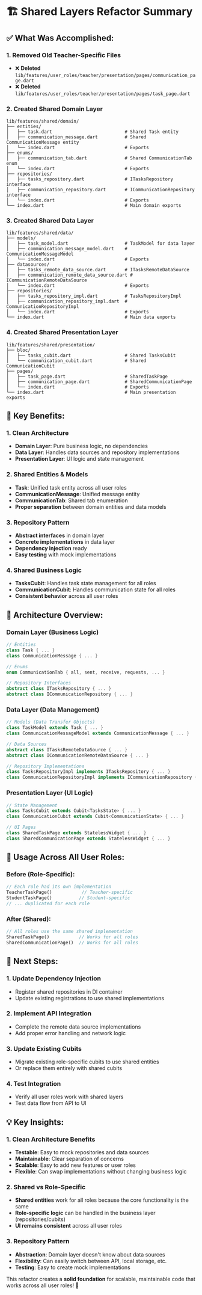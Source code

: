 # 🏗️ **Shared Layers Refactor Summary**

## **✅ What Was Accomplished:**

### **1. Removed Old Teacher-Specific Files**
- ❌ **Deleted** `lib/features/user_roles/teacher/presentation/pages/communication_page.dart`
- ❌ **Deleted** `lib/features/user_roles/teacher/presentation/pages/task_page.dart`

### **2. Created Shared Domain Layer**
```
lib/features/shared/domain/
├── entities/
│   ├── task.dart                           # Shared Task entity
│   ├── communication_message.dart          # Shared CommunicationMessage entity
│   └── index.dart                          # Exports
├── enums/
│   ├── communication_tab.dart              # Shared CommunicationTab enum
│   └── index.dart                          # Exports
├── repositories/
│   ├── tasks_repository.dart               # ITasksRepository interface
│   ├── communication_repository.dart       # ICommunicationRepository interface
│   └── index.dart                          # Exports
└── index.dart                              # Main domain exports
```

### **3. Created Shared Data Layer**
```
lib/features/shared/data/
├── models/
│   ├── task_model.dart                     # TaskModel for data layer
│   ├── communication_message_model.dart    # CommunicationMessageModel
│   └── index.dart                          # Exports
├── datasources/
│   ├── tasks_remote_data_source.dart       # ITasksRemoteDataSource
│   ├── communication_remote_data_source.dart # ICommunicationRemoteDataSource
│   └── index.dart                          # Exports
├── repositories/
│   ├── tasks_repository_impl.dart          # TasksRepositoryImpl
│   ├── communication_repository_impl.dart  # CommunicationRepositoryImpl
│   └── index.dart                          # Exports
└── index.dart                              # Main data exports
```

### **4. Created Shared Presentation Layer**
```
lib/features/shared/presentation/
├── bloc/
│   ├── tasks_cubit.dart                    # Shared TasksCubit
│   └── communication_cubit.dart            # Shared CommunicationCubit
├── pages/
│   ├── task_page.dart                      # SharedTaskPage
│   ├── communication_page.dart             # SharedCommunicationPage
│   └── index.dart                          # Exports
└── index.dart                              # Main presentation exports
```

## **🎯 Key Benefits:**

### **1. Clean Architecture**
- **Domain Layer**: Pure business logic, no dependencies
- **Data Layer**: Handles data sources and repository implementations
- **Presentation Layer**: UI logic and state management

### **2. Shared Entities & Models**
- **Task**: Unified task entity across all user roles
- **CommunicationMessage**: Unified message entity
- **CommunicationTab**: Shared tab enumeration
- **Proper separation** between domain entities and data models

### **3. Repository Pattern**
- **Abstract interfaces** in domain layer
- **Concrete implementations** in data layer
- **Dependency injection** ready
- **Easy testing** with mock implementations

### **4. Shared Business Logic**
- **TasksCubit**: Handles task state management for all roles
- **CommunicationCubit**: Handles communication state for all roles
- **Consistent behavior** across all user roles

## **🔧 Architecture Overview:**

### **Domain Layer (Business Logic)**
```dart
// Entities
class Task { ... }
class CommunicationMessage { ... }

// Enums
enum CommunicationTab { all, sent, receive, requests, ... }

// Repository Interfaces
abstract class ITasksRepository { ... }
abstract class ICommunicationRepository { ... }
```

### **Data Layer (Data Management)**
```dart
// Models (Data Transfer Objects)
class TaskModel extends Task { ... }
class CommunicationMessageModel extends CommunicationMessage { ... }

// Data Sources
abstract class ITasksRemoteDataSource { ... }
abstract class ICommunicationRemoteDataSource { ... }

// Repository Implementations
class TasksRepositoryImpl implements ITasksRepository { ... }
class CommunicationRepositoryImpl implements ICommunicationRepository { ... }
```

### **Presentation Layer (UI Logic)**
```dart
// State Management
class TasksCubit extends Cubit<TasksState> { ... }
class CommunicationCubit extends Cubit<CommunicationState> { ... }

// UI Pages
class SharedTaskPage extends StatelessWidget { ... }
class SharedCommunicationPage extends StatelessWidget { ... }
```

## **📱 Usage Across All User Roles:**

### **Before (Role-Specific):**
```dart
// Each role had its own implementation
TeacherTaskPage()           // Teacher-specific
StudentTaskPage()          // Student-specific
// ... duplicated for each role
```

### **After (Shared):**
```dart
// All roles use the same shared implementation
SharedTaskPage()           // Works for all roles
SharedCommunicationPage()  // Works for all roles
```

## **🚀 Next Steps:**

### **1. Update Dependency Injection**
- Register shared repositories in DI container
- Update existing registrations to use shared implementations

### **2. Implement API Integration**
- Complete the remote data source implementations
- Add proper error handling and network logic

### **3. Update Existing Cubits**
- Migrate existing role-specific cubits to use shared entities
- Or replace them entirely with shared cubits

### **4. Test Integration**
- Verify all user roles work with shared layers
- Test data flow from API to UI

## **💡 Key Insights:**

### **1. Clean Architecture Benefits**
- **Testable**: Easy to mock repositories and data sources
- **Maintainable**: Clear separation of concerns
- **Scalable**: Easy to add new features or user roles
- **Flexible**: Can swap implementations without changing business logic

### **2. Shared vs Role-Specific**
- **Shared entities** work for all roles because the core functionality is the same
- **Role-specific logic** can be handled in the business layer (repositories/cubits)
- **UI remains consistent** across all user roles

### **3. Repository Pattern**
- **Abstraction**: Domain layer doesn't know about data sources
- **Flexibility**: Can easily switch between API, local storage, etc.
- **Testing**: Easy to create mock implementations

This refactor creates a **solid foundation** for scalable, maintainable code that works across all user roles! 🎉
